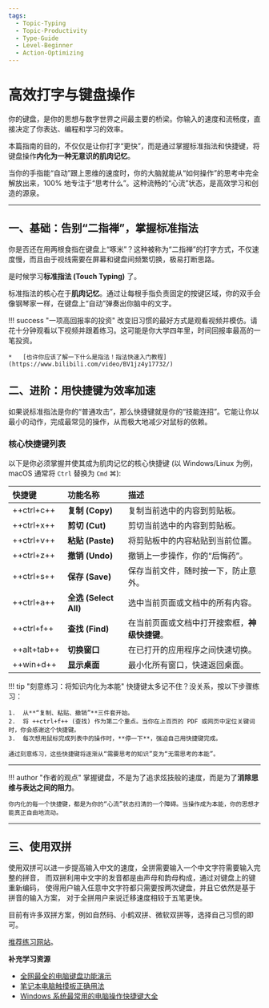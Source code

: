 ```yaml
---
tags:
  - Topic-Typing
  - Topic-Productivity
  - Type-Guide
  - Level-Beginner
  - Action-Optimizing
---
```


# 高效打字与键盘操作

你的键盘，是你的思想与数字世界之间最主要的桥梁。你输入的速度和流畅度，直接决定了你表达、编程和学习的效率。

本篇指南的目的，不仅仅是让你打字“更快”，而是通过掌握标准指法和快捷键，将键盘操作**内化为一种无意识的肌肉记忆**。

当你的手指能“自动”跟上思维的速度时，你的大脑就能从“如何操作”的思考中完全解放出来，100% 地专注于“思考什么”。这种流畅的“心流”状态，是高效学习和创造的源泉。

---

## 一、基础：告别“二指禅”，掌握标准指法

你是否还在用两根食指在键盘上“啄米”？这种被称为“二指禅”的打字方式，不仅速度慢，而且由于视线需要在屏幕和键盘间频繁切换，极易打断思路。

是时候学习**标准指法 (Touch Typing)** 了。

标准指法的核心在于**肌肉记忆**。通过让每根手指负责固定的按键区域，你的双手会像钢琴家一样，在键盘上“自动”弹奏出你脑中的文字。

!!! success "一项高回报率的投资"
    改变旧习惯的最好方式是观看视频并模仿。请花十分钟观看以下视频并跟着练习。这可能是你大学四年里，时间回报率最高的一笔投资。

    *   [也许你应该了解一下什么是指法！指法快速入门教程](https://www.bilibili.com/video/BV1jz4y17732/)

## 二、进阶：用快捷键为效率加速

如果说标准指法是你的“普通攻击”，那么快捷键就是你的“技能连招”。它能让你以最小的动作，完成最常见的操作，从而极大地减少对鼠标的依赖。

### 核心快捷键列表

以下是你必须掌握并使其成为肌肉记忆的核心快捷键 (以 Windows/Linux 为例，macOS 通常将 `Ctrl` 替换为 `Cmd` ⌘):

| 快捷键 | 功能名称 | 描述 |
| :--- | :--- | :--- |
| ++ctrl+c++ | **复制 (Copy)** | 复制当前选中的内容到剪贴板。 |
| ++ctrl+x++ | **剪切 (Cut)** | 剪切当前选中的内容到剪贴板。 |
| ++ctrl+v++ | **粘贴 (Paste)** | 将剪贴板中的内容粘贴到当前位置。 |
| ++ctrl+z++ | **撤销 (Undo)** | 撤销上一步操作，你的“后悔药”。 |
| ++ctrl+s++ | **保存 (Save)** | 保存当前文件，随时按一下，防止意外。 |
| ++ctrl+a++ | **全选 (Select All)** | 选中当前页面或文档中的所有内容。 |
| ++ctrl+f++ | **查找 (Find)** | 在当前页面或文档中打开搜索框，**神级快捷键**。 |
| ++alt+tab++ | **切换窗口** | 在已打开的应用程序之间快速切换。 |
| ++win+d++ | **显示桌面** | 最小化所有窗口，快速返回桌面。 |

!!! tip "刻意练习：将知识内化为本能"
    快捷键太多记不住？没关系，按以下步骤练习：

    1.  从**“复制、粘贴、撤销”**三件套开始。
    2.  将 ++ctrl+f++ (查找) 作为第二个重点。当你在上百页的 PDF 或网页中定位关键词时，你会感谢这个快捷键。
    3.  每次想用鼠标完成列表中的操作时，**停一下**，强迫自己用快捷键完成。

    通过刻意练习，这些快捷键将逐渐从“需要思考的知识”变为“无需思考的本能”。

---

!!! author "作者的观点"
    掌握键盘，不是为了追求炫技般的速度，而是为了**消除思维与表达之间的阻力**。

    你内化的每一个快捷键，都是为你的“心流”状态扫清的一个障碍。当操作成为本能，你的思想才能真正自由地流动。

---

## 三、使用双拼

使用双拼可以进一步提高输入中文的速度，全拼需要输入一个中文字符需要输入完整的拼音，
而双拼利用中文字的发音都是由声母和韵母构成，通过对键盘上的键重新编码，
使得用户输入任意中文字符都只需要按两次键盘，并且它依然是基于拼音的输入方案，
对于全拼用户来说迁移速度相较于五笔更快。

目前有许多双拼方案，例如自然码、小鹤双拼、微软双拼等，选择自己习惯的即可。

[推荐练习网站](https://try.ulpb.app/)。

**补充学习资源**

*   [全网最全的电脑键盘功能演示](https://www.bilibili.com/video/BV1pM4y1a78T/)
*   [笔记本电脑触摸板正确用法](https://www.bilibili.com/video/BV1bu4y137oU/)
*   [Windows 系统最常用的电脑操作快捷键大全](https://www.bilibili.com/video/BV1HL41187eZ/)
